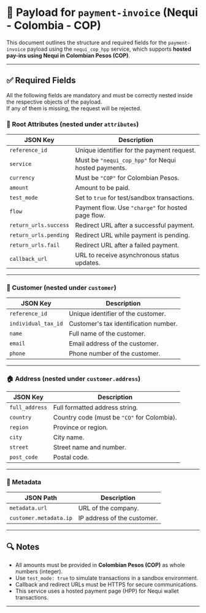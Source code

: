 # 📄 Payload for `payment-invoice` (Nequi - Colombia - COP)

This document outlines the structure and required fields for the `payment-invoice` payload using the `nequi_cop_hpp` service, which supports **hosted pay-ins using Nequi in Colombian Pesos (COP)**.

---

## ✅ Required Fields

All the following fields are mandatory and must be correctly nested inside the respective objects of the payload.  
If any of them is missing, the request will be rejected.

### 🧾 Root Attributes (nested under `attributes`)

| JSON Key              | Description                                          |
| --------------------- | ---------------------------------------------------- |
| `reference_id`        | Unique identifier for the payment request.           |
| `service`             | Must be `"nequi_cop_hpp"` for Nequi hosted payments. |
| `currency`            | Must be `"COP"` for Colombian Pesos.                 |
| `amount`              | Amount to be paid.                                   |
| `test_mode`           | Set to `true` for test/sandbox transactions.         |
| `flow`                | Payment flow. Use `"charge"` for hosted page flow.   |
| `return_urls.success` | Redirect URL after a successful payment.             |
| `return_urls.pending` | Redirect URL while payment is pending.               |
| `return_urls.fail`    | Redirect URL after a failed payment.                 |
| `callback_url`        | URL to receive asynchronous status updates.          |

---

### 👤 Customer (nested under `customer`)

| JSON Key            | Description                           |
| ------------------- | ------------------------------------- |
| `reference_id`      | Unique identifier of the customer.    |
| `individual_tax_id` | Customer's tax identification number. |
| `name`              | Full name of the customer.            |
| `email`             | Email address of the customer.        |
| `phone`             | Phone number of the customer.         |

---

### 🏠 Address (nested under `customer.address`)

| JSON Key       | Description                                 |
| -------------- | ------------------------------------------- |
| `full_address` | Full formatted address string.              |
| `country`      | Country code (must be `"CO"` for Colombia). |
| `region`       | Province or region.                         |
| `city`         | City name.                                  |
| `street`       | Street name and number.                     |
| `post_code`    | Postal code.                                |

---

### 🧩 Metadata

| JSON Path              | Description                 |
| ---------------------- | --------------------------- |
| `metadata.url`         | URL of the company.         |
| `customer.metadata.ip` | IP address of the customer. |

---

## 🔍 Notes

- All amounts must be provided in **Colombian Pesos (COP)** as whole numbers (integer).
- Use `test_mode: true` to simulate transactions in a sandbox environment.
- Callback and redirect URLs must be HTTPS for secure communications.
- This service uses a hosted payment page (HPP) for Nequi wallet transactions.

---
